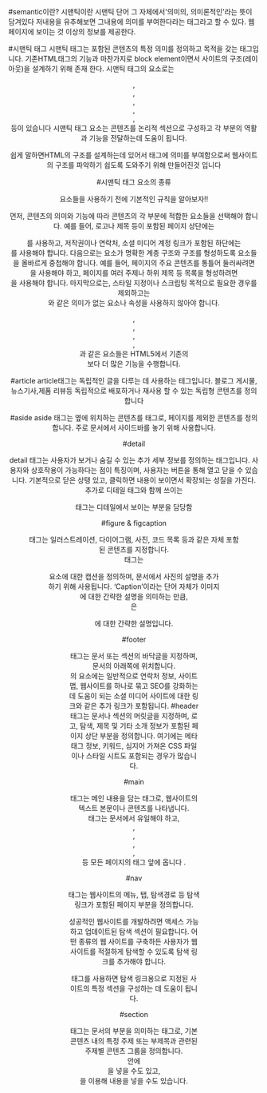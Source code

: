 #semantic이란?
시맨틱이란 시맨틱 단어 그 자체에서'의미의, 의미론적인'라는 뜻이 담겨있다
저내용을 유추해보면 그내용에 의미를 부여한다라는 태그라고 할 수 있다. 웹페이지에 보이는 것 이상의 정보를 제공한다.

#시맨틱 태그
시맨틱 태그는 포함된 콘텐츠의 특정 의미를 정의하고 목적을 갖는 태그입니다.
기존HTML</div>태그의 기능과 마찬가지로 block element이면서 사이트의 구조(레이아웃)을 설계하기 위해 존재 한다.
시맨틱 태그의 요소로는<header>,<nav>,<article>,<section>,<footer>,<main>등이 있습니다
시맨틱 태그 요소는 콘텐츠를 논리적 섹션으로 구성하고 각 부분의 역활과 기능을 전달하는데 도움이 됩니다.

쉽게 말하면HTML의 구조를 설계하는데 있어서 태그에 의미를 부여함으로써 웹사이트의 구조를 파악하기 쉽도록 도와주기 위해 만들어진것 입니다

#시맨틱 태그 요소의 종류

요소들을 사용하기 전에 기본적인 규칙을 알아보자!!

먼저, 콘텐츠의 의미와 기능에 따라 콘텐츠의 각 부분에 적합한 요소들을 선택해야 합니다.
예를 들어, 로고나 제목 등이 포함된 페이지 상단에는 <header>를 사용하고, 저작권이나 연락처, 소셜 미디어 계정 링크가 포함된 하단에는 <footer>를 사용해야 합니다. 다음으로는 요소가 명확한 계층 구조와 구조를 형성하도록 요소들을 올바르게 중첩해야 합니다. 예를 들어, 페이지의 주요 콘텐츠를 통틀어 둘러싸려면 <main>을 사용해야 하고, 페이지를 여러 주제나 하위 제목 등 목록을 형성하려면 <section>을 사용해야 합니다. 마지막으로는, 스타일 지정이나 스크립팅 목적으로 필요한 경우를 제외하고는 <div>와 같은 의미가 없는 요소나 속성을 사용하지 않아야 합니다.

<header>, <footer>, <section>, <nav>, <article>과 같은 요소들은 HTML5에서 기존의 <div>보다 더 많은 기능을 수행합니다. 

#article
article태그는 독립적인 글을 다루는 데 사용하는 테그입니다. 블로그 게시물,뉴스기사,제품 리뷰등 독립적으로
배포하거나 재사용 할 수 있는 독립형 콘텐츠를 정의 합니다

#aside
aside 태그는 옆에 위치하는 콘텐츠를 태그로, 페이지를 제외한 콘텐츠를 정의합니다. 주로 문서에서 사이드바를 놓기 위해 사용합니다.

#detail

detail 태그는 사용자가 보거나 숨길 수 있는 추가 세부 정보를 정의하는 태그입니다. 사용자와 상호작용이
가능하다는 점이 특징이며, 사용자는 버튼을 통해 열고 닫을 수 있습니다. 기본적으로 닫은 상탱 있고, 클릭하면
내용이 보이면서 확장되는 성질을 가진다.
추가로 디테일 태그와 함께 쓰이는<summary>태그는 디테일에서 보이는 부분을 담당함

#figure & figcaption
<figure> 태그는 일러스트레이션, 다이어그램, 사진, 코드 목록 등과 같은 자체 포함된 콘텐츠를 지정합니다.

<figcaption> 태그는 <figure> 요소에 대한 캡션을 정의하며, 문서에서 사진의 설명을 추가하기 위해 사용됩니다. ‘Caption’이라는 단어 자체가 이미지에 대한 간략한 설명을 의미하는 만큼, <figcaption>은 <figure>에 대한 간략한 설명입니다.

#footer
<footer> 태그는 문서 또는 섹션의 바닥글을 지정하며, 문서의 아래쪽에 위치합니다. <footer>의 요소에는 일반적으로 연락처 정보, 사이트 맵, 웹사이트를 하나로 묶고 SEO를 강화하는 데 도움이 되는 소셜 미디어 사이트에 대한 링크와 같은 추가 링크가 포함됩니다.
#header
<header> 태그는 문서나 섹션의 머릿글을 지정하며, 로고, 탐색, 제목 및 기타 소개 정보가 포함된 페이지 상단 부분을 정의합니다. 여기에는 메타 태그 정보, 키워드, 심지어 가져온 CSS 파일이나 스타일 시트도 포함되는 경우가 많습니다.

#main
<main> 태그는 메인 내용을 담는 태그로, 웹사이트의 텍스트 본문이나 콘텐츠를 나타냅니다. <main> 태그는 문서에서 유일해야 하고, <article>, <aside>, <footer>, <header>, <nav> 등 모든 페이지의 태그 앞에 옵니다 .

#nav
<nav> 태그는 웹사이트의 메뉴, 탭, 탐색경로 등 탐색 링크가 포함된 페이지 부분을 정의합니다.

성공적인 웹사이트를 개발하려면 액세스 가능하고 업데이트된 탐색 섹션이 필요합니다. 어떤 종류의 웹 사이트를 구축하든 사용자가 웹사이트를 적절하게 탐색할 수 있도록 탐색 링크를 추가해야 합니다. <nav> 태그를 사용하면 탐색 링크용으로 지정된 사이트의 특정 섹션을 구성하는 데 도움이 됩니다. 

#section
<section> 태그는 문서의 부분을 의미하는 태그로, 기본 콘텐츠 내의 특정 주제 또는 부제목과 관련된 주제별 콘텐츠 그룹을 정의합니다. <section> 안에 <section>을 넣을 수도 있고, <article>을 이용해 내용을 넣을 수도 있습니다.